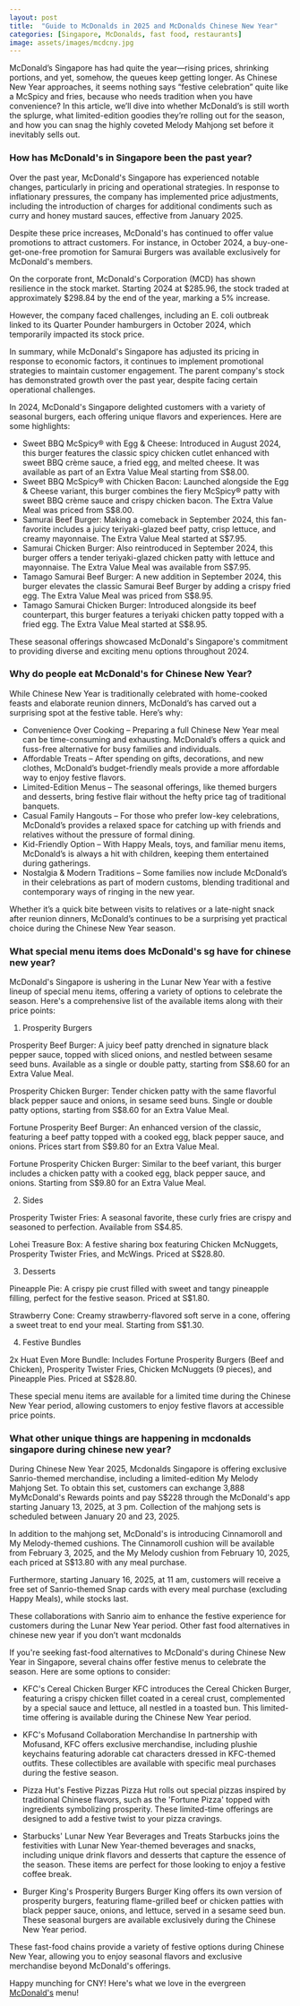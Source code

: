 ```yaml
---
layout: post
title:  "Guide to McDonalds in 2025 and McDonalds Chinese New Year"
categories: [Singapore, McDonalds, fast food, restaurants]
image: assets/images/mcdcny.jpg
---
```


McDonald’s Singapore has had quite the year—rising prices, shrinking portions, and yet, somehow, the queues keep getting longer. As Chinese New Year approaches, it seems nothing says “festive celebration” quite like a McSpicy and fries, because who needs tradition when you have convenience? In this article, we’ll dive into whether McDonald’s is still worth the splurge, what limited-edition goodies they’re rolling out for the season, and how you can snag the highly coveted Melody Mahjong set before it inevitably sells out.

### How has McDonald's in Singapore been the past year?

Over the past year, McDonald's Singapore has experienced notable changes, particularly in pricing and operational strategies. In response to inflationary pressures, the company has implemented price adjustments, including the introduction of charges for additional condiments such as curry and honey mustard sauces, effective from January 2025.

Despite these price increases, McDonald's has continued to offer value promotions to attract customers. For instance, in October 2024, a buy-one-get-one-free promotion for Samurai Burgers was available exclusively for McDonald's members.

On the corporate front, McDonald's Corporation (MCD) has shown resilience in the stock market. Starting 2024 at $285.96, the stock traded at approximately $298.84 by the end of the year, marking a 5% increase.

However, the company faced challenges, including an E. coli outbreak linked to its Quarter Pounder hamburgers in October 2024, which temporarily impacted its stock price.

In summary, while McDonald's Singapore has adjusted its pricing in response to economic factors, it continues to implement promotional strategies to maintain customer engagement. The parent company's stock has demonstrated growth over the past year, despite facing certain operational challenges.

In 2024, McDonald's Singapore delighted customers with a variety of seasonal burgers, each offering unique flavors and experiences. Here are some highlights:

+ Sweet BBQ McSpicy® with Egg & Cheese: Introduced in August 2024, this burger features the classic spicy chicken cutlet enhanced with sweet BBQ crème sauce, a fried egg, and melted cheese. It was available as part of an Extra Value Meal starting from S$8.00.
+ Sweet BBQ McSpicy® with Chicken Bacon: Launched alongside the Egg & Cheese variant, this burger combines the fiery McSpicy® patty with sweet BBQ crème sauce and crispy chicken bacon. The Extra Value Meal was priced from S$8.00.
+ Samurai Beef Burger: Making a comeback in September 2024, this fan-favorite includes a juicy teriyaki-glazed beef patty, crisp lettuce, and creamy mayonnaise. The Extra Value Meal started at S$7.95.
+ Samurai Chicken Burger: Also reintroduced in September 2024, this burger offers a tender teriyaki-glazed chicken patty with lettuce and mayonnaise. The Extra Value Meal was available from S$7.95.
+ Tamago Samurai Beef Burger: A new addition in September 2024, this burger elevates the classic Samurai Beef Burger by adding a crispy fried egg. The Extra Value Meal was priced from S$8.95.
+ Tamago Samurai Chicken Burger: Introduced alongside its beef counterpart, this burger features a teriyaki chicken patty topped with a fried egg. The Extra Value Meal started at S$8.95.

These seasonal offerings showcased McDonald's Singapore's commitment to providing diverse and exciting menu options throughout 2024.

### Why do people eat McDonald's for Chinese New Year? 

While Chinese New Year is traditionally celebrated with home-cooked feasts and elaborate reunion dinners, McDonald’s has carved out a surprising spot at the festive table. Here’s why:

+ Convenience Over Cooking – Preparing a full Chinese New Year meal can be time-consuming and exhausting. McDonald’s offers a quick and fuss-free alternative for busy families and individuals.
+ Affordable Treats – After spending on gifts, decorations, and new clothes, McDonald’s budget-friendly meals provide a more affordable way to enjoy festive flavors.
+ Limited-Edition Menus – The seasonal offerings, like themed burgers and desserts, bring festive flair without the hefty price tag of traditional banquets.
+ Casual Family Hangouts – For those who prefer low-key celebrations, McDonald’s provides a relaxed space for catching up with friends and relatives without the pressure of formal dining.
+ Kid-Friendly Option – With Happy Meals, toys, and familiar menu items, McDonald’s is always a hit with children, keeping them entertained during gatherings.
+ Nostalgia & Modern Traditions – Some families now include McDonald’s in their celebrations as part of modern customs, blending traditional and contemporary ways of ringing in the new year.

Whether it’s a quick bite between visits to relatives or a late-night snack after reunion dinners, McDonald’s continues to be a surprising yet practical choice during the Chinese New Year season.

### What special menu items does McDonald's sg have for chinese new year?

McDonald's Singapore is ushering in the Lunar New Year with a festive lineup of special menu items, offering a variety of options to celebrate the season. Here's a comprehensive list of the available items along with their price points:

1. Prosperity Burgers

Prosperity Beef Burger: A juicy beef patty drenched in signature black pepper sauce, topped with sliced onions, and nestled between sesame seed buns. Available as a single or double patty, starting from S$8.60 for an Extra Value Meal.

Prosperity Chicken Burger: Tender chicken patty with the same flavorful black pepper sauce and onions, in sesame seed buns. Single or double patty options, starting from S$8.60 for an Extra Value Meal.

Fortune Prosperity Beef Burger: An enhanced version of the classic, featuring a beef patty topped with a cooked egg, black pepper sauce, and onions. Prices start from S$9.80 for an Extra Value Meal.

Fortune Prosperity Chicken Burger: Similar to the beef variant, this burger includes a chicken patty with a cooked egg, black pepper sauce, and onions. Starting from S$9.80 for an Extra Value Meal.

2. Sides

Prosperity Twister Fries: A seasonal favorite, these curly fries are crispy and seasoned to perfection. Available from S$4.85.

Lohei Treasure Box: A festive sharing box featuring Chicken McNuggets, Prosperity Twister Fries, and McWings. Priced at S$28.80.

3. Desserts

Pineapple Pie: A crispy pie crust filled with sweet and tangy pineapple filling, perfect for the festive season. Priced at S$1.80.

Strawberry Cone: Creamy strawberry-flavored soft serve in a cone, offering a sweet treat to end your meal. Starting from S$1.30.

4. Festive Bundles

2x Huat Even More Bundle: Includes Fortune Prosperity Burgers (Beef and Chicken), Prosperity Twister Fries, Chicken McNuggets (9 pieces), and Pineapple Pies. Priced at S$28.80.

These special menu items are available for a limited time during the Chinese New Year period, allowing customers to enjoy festive flavors at accessible price points.

### What other unique things are happening in mcdonalds singapore during chinese new year?

During Chinese New Year 2025, Mcdonalds Singapore is offering exclusive Sanrio-themed merchandise, including a limited-edition My Melody Mahjong Set. To obtain this set, customers can exchange 3,888 MyMcDonald's Rewards points and pay S$228 through the McDonald's app starting January 13, 2025, at 3 pm. Collection of the mahjong sets is scheduled between January 20 and 23, 2025.

In addition to the mahjong set, McDonald's is introducing Cinnamoroll and My Melody-themed cushions. The Cinnamoroll cushion will be available from February 3, 2025, and the My Melody cushion from February 10, 2025, each priced at S$13.80 with any meal purchase.

Furthermore, starting January 16, 2025, at 11 am, customers will receive a free set of Sanrio-themed Snap cards with every meal purchase (excluding Happy Meals), while stocks last.

These collaborations with Sanrio aim to enhance the festive experience for customers during the Lunar New Year period.
Other fast food alternatives in chinese new year if you don’t want mcdonalds

If you're seeking fast-food alternatives to McDonald's during Chinese New Year in Singapore, several chains offer festive menus to celebrate the season. Here are some options to consider:

+ KFC's Cereal Chicken Burger
KFC introduces the Cereal Chicken Burger, featuring a crispy chicken fillet coated in a cereal crust, complemented by a special sauce and lettuce, all nestled in a toasted bun. This limited-time offering is available during the Chinese New Year period.

+ KFC's Mofusand Collaboration Merchandise
In partnership with Mofusand, KFC offers exclusive merchandise, including plushie keychains featuring adorable cat characters dressed in KFC-themed outfits. These collectibles are available with specific meal purchases during the festive season.

+ Pizza Hut's Festive Pizzas
Pizza Hut rolls out special pizzas inspired by traditional Chinese flavors, such as the 'Fortune Pizza' topped with ingredients symbolizing prosperity. These limited-time offerings are designed to add a festive twist to your pizza cravings.

+ Starbucks' Lunar New Year Beverages and Treats
Starbucks joins the festivities with Lunar New Year-themed beverages and snacks, including unique drink flavors and desserts that capture the essence of the season. These items are perfect for those looking to enjoy a festive coffee break.

+ Burger King's Prosperity Burgers
Burger King offers its own version of prosperity burgers, featuring flame-grilled beef or chicken patties with black pepper sauce, onions, and lettuce, served in a sesame seed bun. These seasonal burgers are available exclusively during the Chinese New Year period.

These fast-food chains provide a variety of festive options during Chinese New Year, allowing you to enjoy seasonal flavors and exclusive merchandise beyond McDonald's offerings.

Happy munching for CNY! Here's what we love in the evergreen [McDonald's](https://fromhktosg.github.io/singapore-mcdonalds/) menu!
